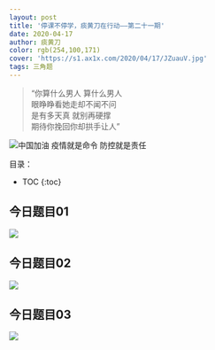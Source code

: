 ```yaml
---
layout: post
title: '停课不停学，痰黄刀在行动——第二十一期'
date: 2020-04-17
author: 痰黄刀
color: rgb(254,100,171)
cover: 'https://s1.ax1x.com/2020/04/17/JZuauV.jpg'
tags: 三角题
---
```


> “你算什么男人 算什么男人<br/>眼睁睁看她走却不闻不问<br/>是有多天真 就别再硬撑<br/>期待你挽回你却拱手让人”

<img src="https://s1.ax1x.com/2020/04/17/JZuauV.jpg" alt="中国加油 疫情就是命令 防控就是责任" border="0" />

目录：

* TOC
{:toc}

## 今日题目01

![](https://s1.ax1x.com/2020/04/17/JZnmeU.jpg)

## 今日题目02

![](https://s1.ax1x.com/2020/04/17/JZnMFJ.jpg)

## 今日题目03

![](https://s1.ax1x.com/2020/04/17/JZnnwF.jpg)